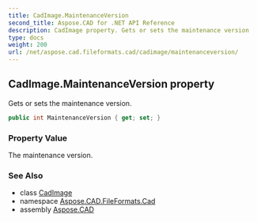```yaml
---
title: CadImage.MaintenanceVersion
second_title: Aspose.CAD for .NET API Reference
description: CadImage property. Gets or sets the maintenance version
type: docs
weight: 200
url: /net/aspose.cad.fileformats.cad/cadimage/maintenanceversion/
---
```

## CadImage.MaintenanceVersion property

Gets or sets the maintenance version.

```csharp
public int MaintenanceVersion { get; set; }
```

### Property Value

The maintenance version.

### See Also

* class [CadImage](../)
* namespace [Aspose.CAD.FileFormats.Cad](../../cadimage/)
* assembly [Aspose.CAD](../../../)


